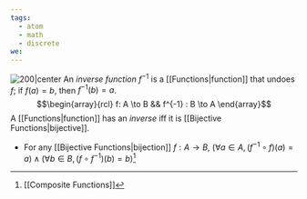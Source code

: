 ```yaml
---
tags:
  - atom
  - math
  - discrete
we:
---
```

![200|center](inverse-functions.excalidraw)
An *inverse function* $f^{-1}$ is a [[Functions|function]] that undoes $f$; if $f(a) = b$, then $f^{-1}(b)=a$.
$$\begin{array}{rcl} f: A \to B && f^{-1} : B \to A \end{array}$$
A [[Functions|function]] has an *inverse* iff it is [[Bijective Functions|bijective]].
- For any [[Bijective Functions|bijection]] $f : A \to B$, 
  $\left(\forall a \in A, \left( f^{-1}\circ f \right)(a) = a\right) \land \left(\forall b \in B,\left( f\circ f^{-1} \right)(b) = b\right)$[^1]

[^1]: [[Composite Functions]]
